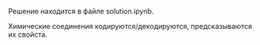 Решение находится в файле solution.ipynb. 

Химические соединения кодируются/декодируются, предсказываются их свойста.
